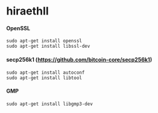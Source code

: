 # hiraethII
#### OpenSSL
```
sudo apt-get install openssl
sudo apt-get install libssl-dev
```
#### secp256k1 (https://github.com/bitcoin-core/secp256k1)
```
sudo apt-get install autoconf
sudo apt-get install libtool
```
#### GMP
```
sudo apt-get install libgmp3-dev
```


    
    



